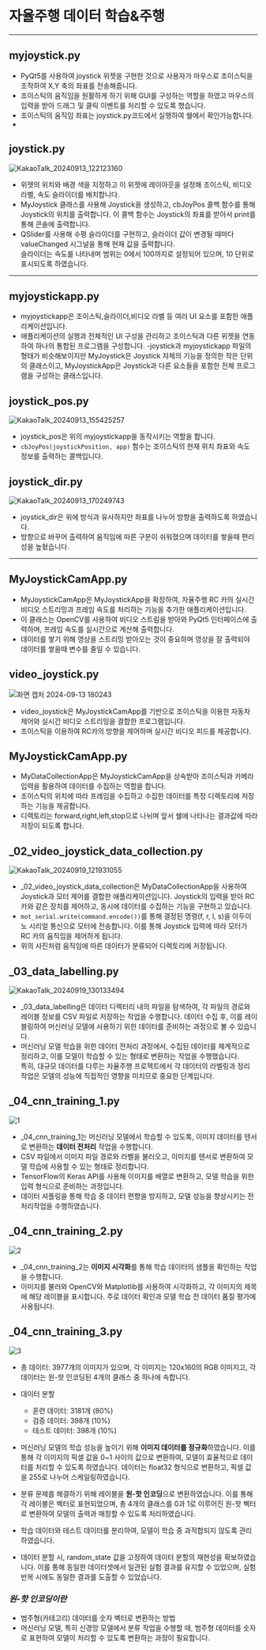 # 자율주행 데이터 학습&주행

------------------------------------------------------------------
## myjoystick.py

- PyQt5를 사용하여 joystick 위젯을 구현한 것으로 사용자가 마우스로 조이스틱을 조작하여 X,Y 축의 좌표를 전송해줍니다.
- 조이스틱의 움직임을 원활하게 하기 위해 GUI를 구성하는 역할을 하였고 마우스의 입력을 받아 드래그 및 클릭 이벤트를 처리할 수 있도록 했습니다.<br>
- 조이스틱의 움직임 좌표는 joystick.py코드에서 실행하여 쉘에서 확인가능합니다.
- 
## joystick.py
![KakaoTalk_20240913_122123160](https://github.com/user-attachments/assets/90215bb3-9bff-4866-94bc-bdbd614ec11c)

- 위젯의 위치와 배경 색을 지정하고 이 위젯에 레이아웃을 설정해 조이스틱, 비디오 라벨, 속도 슬라이더를 배치합니다.
- MyJoystick 클래스를 사용해 Joystick을 생성하고, cbJoyPos 콜백 함수를 통해 Joystick의 위치를 출력합니다.
이 콜백 함수는 Joystick의 좌표를 받아서 print를 통해 콘솔에 출력합니다.
- QSlider를 사용해 수평 슬라이더를 구현하고, 슬라이더 값이 변경될 때마다 valueChanged 시그널을 통해 현재 값을 출력합니다.<br>
슬라이더는 속도를 나타내며 범위는 0에서 100까지로 설정되어 있으며, 10 단위로 표시되도록 하였습니다.

-------------------------------------------------------------------------------------------------

## myjoystickapp.py

- myjoystickapp은 조이스틱,슬라이더,비디오 라벨 등 여러 UI 요소를 포함한 애플리케이션입니다.
- 애플리케이션의 실행과 전체적인 UI 구성을 관리하고 조이스틱과 다른 위젯을 연동하여 하나의 통합된 프로그램을 구성합니다.
-joystick과 myjoystickapp 파일의 형태가 비슷해보이지만 MyJoystick은 Joystick 자체의 기능을 정의한 작은 단위의 클래스이고, MyJoystickApp은 Joystick과 다른 요소들을 포함한 전체 프로그램을 구성하는 클래스입니다.

## joystick_pos.py

![KakaoTalk_20240913_155425257](https://github.com/user-attachments/assets/3cd0a921-20c0-497b-8be3-48c6f41bb526)

- joystick_pos은 위의 myjoystickapp을 동작시키는 역할을 합니다.
- ```cbJoyPos(joystickPosition, app)``` 함수는 조이스틱의 현재 위치 좌표와 속도 정보를 출력하는 콜백입니다.

## joystick_dir.py

![KakaoTalk_20240913_170249743](https://github.com/user-attachments/assets/0f04895f-8bd3-4d39-bbdb-054d6969f0b6)


- joystick_dir은 위에 방식과 유사하지만 좌표를 나누어 방향을 출력하도록 하였습니다.
- 방향으로 바꾸어 출력하여 움직임에 따른 구분이 쉬워졌으며 데이터를 쌓을때 편리성을 높혔습니다.

------------------------------------------------------------------------------------------

## MyJoystickCamApp.py

- MyJoystickCamApp은 MyJoystickApp을 확장하여, 자율주행 RC 카의 실시간 비디오 스트리밍과 프레임 속도를 처리하는 기능을 추가한 애플리케이션입니다.
- 이 클래스는 OpenCV를 사용하여 비디오 스트림을 받아와 PyQt5 인터페이스에 출력하며, 프레임 속도를 실시간으로 계산해 출력합니다.
- 데이터를 쌓기 위해 영상을 스트리밍 받아오는 것이 중요하며 영상을 잘 출력되야 데이터를 쌓을때 변수를 줄일 수 있습니다.

## video_joystick.py

![화면 캡처 2024-09-13 180243](https://github.com/user-attachments/assets/97dfffa6-a14f-49be-88c8-4d0727e8c2d8)

- video_joystick은 MyJoystickCamApp를 기반으로 조이스틱을 이용한 자동차 제어와 실시간 비디오 스트리밍을 결합한 프로그램입니다.
- 조이스틱을 이용하여 RC카의 방향을 제어하며 실시간 비디오 피드를 제공합니다.

## MyJoystickCamApp.py

- MyDataCollectionApp은 MyJoystickCamApp을 상속받아 조이스틱과 카메라 입력을 활용하여 데이터를 수집하는 역할을 합니다.
- 조이스틱의 위치에 따라 프레임을 수집하고 수집한 데이터를 특정 디렉토리에 저장하는 기능을 제공합니다.
- 디렉토리는 forward,right,left,stop으로 나뉘며 앞서 쉘에 나타나는 결과값에 따라 저장이 되도록 합니다.

## _02_video_joystick_data_collection.py

![KakaoTalk_20240919_121931055](https://github.com/user-attachments/assets/84304e10-b085-480b-a5d1-b8591baf107f)

- _02_video_joystick_data_collection은  MyDataCollectionApp을 사용하여 Joystick과 모터 제어를 결합한 애플리케이션입니다.
Joystick의 입력을 받아 RC 카와 같은 장치를 제어하고, 동시에 데이터를 수집하는 기능을 구현하고 있습니다.
- ```mot_serial.write(command.encode())```를 통해 결정된 명령(f, r, l, s)을 아두이노 시리얼 통신으로 모터에 전송합니다. 이를 통해 Joystick 입력에 따라 모터가 RC 카의 움직임을 제어하게 됩니다.
- 위의 사진처럼 움직임에 따른 데이터가 분류되어 디렉토리에 저장됩니다.

## _03_data_labelling.py
  
![KakaoTalk_20240919_130133494](https://github.com/user-attachments/assets/7fbd6aa3-2846-431a-b370-e75f4d0efaef)

  - _03_data_labelling은 데이터 디렉터리 내의 파일을 탐색하여, 각 파일의 경로와 레이블 정보를 CSV 파일로 저장하는 작업을 수행합니다. 데이터 수집 후, 이를 레이블링하여 머신러닝 모델에 사용하기 위한 데이터를 준비하는 과정으로 볼 수 있습니다.
  - 머신러닝 모델 학습을 위한 데이터 전처리 과정에서, 수집된 데이터를 체계적으로 정리하고, 이를 모델이 학습할 수 있는 형태로 변환하는 작업을 수행했습니다.<br>
  특히, 대규모 데이터를 다루는 자율주행 프로젝트에서 각 데이터의 라벨링과 정리 작업은 모델의 성능에 직접적인 영향을 미치므로 중요한 단계입니다.

## _04_cnn_training_1.py

![1](https://github.com/user-attachments/assets/25782f35-e039-4d5d-837c-f5c21408e42e)

- _04_cnn_training_1는 머신러닝 모델에서 학습할 수 있도록, 이미지 데이터를 텐서로 변환하는 **데이터 전처리** 작업을 수행합니다.
- CSV 파일에서 이미지 파일 경로와 라벨을 불러오고, 이미지를 텐서로 변환하여 모델 학습에 사용할 수 있는 형태로 정리합니다.
- TensorFlow의 Keras API를 사용해 이미지를 배열로 변환하고, 모델 학습을 위한 입력 형식으로 준비하는 과정입니다.
- 데이터 셔플링을 통해 학습 중 데이터 편향을 방지하고, 모델 성능을 향상시키는 전처리작업을 수행하였습니다.

## _04_cnn_training_2.py

![2](https://github.com/user-attachments/assets/e50db1e8-e76c-472d-80e3-316c7a219b37)

- _04_cnn_training_2는 **이미지 시각화**를 통해 학습 데이터의 샘플을 확인하는 작업을 수행합니다.
- 이미지를 불러와 OpenCV와 Matplotlib를 사용하여 시각화하고, 각 이미지의 제목에 해당 레이블을 표시합니다. 주로 데이터 확인과 모델 학습 전 데이터 품질 평가에 사용됩니다.

## _04_cnn_training_3.py

![3](https://github.com/user-attachments/assets/afc90571-fcb7-4f44-b1c1-374dfe415923)

- 총 데이터: 3977개의 이미지가 있으며, 각 이미지는 120x160의 RGB 이미지고, 각 데이터는 원-핫 인코딩된 4개의 클래스 중 하나에 속합니다.
- 데이터 분할
  - 훈련 데이터: 3181개 (80%)
  - 검증 데이터: 398개 (10%)
  - 테스트 데이터: 398개 (10%)

- 머신러닝 모델의 학습 성능을 높이기 위해 **이미지 데이터를 정규화**하였습니다. 이를 통해 각 이미지의 픽셀 값을 0~1 사이의 값으로 변환하여, 모델이 효율적으로 데이터를 처리할 수 있도록 하였습니다. 데이터는 float32 형식으로 변환하고, 픽셀 값을 255로 나누어 스케일링하였습니다.
- 분류 문제를 해결하기 위해 레이블을 **원-핫 인코딩**으로 변환하였습니다. 이를 통해 각 레이블은 벡터로 표현되었으며, 총 4개의 클래스를 0과 1로 이루어진 원-핫 벡터로 변환하여 모델의 출력과 매칭할 수 있도록 처리하였습니다.
- 학습 데이터와 테스트 데이터를 분리하여, 모델이 학습 중 과적합되지 않도록 관리하였습니다.
- 데이터 분할 시, random_state 값을 고정하여 데이터 분할의 재현성을 확보하였습니다. 이를 통해 동일한 데이터셋에서 일관된 실험 결과를 유지할 수 있었으며, 실험 반복 시에도 동일한 결과를 도출할 수 있었습니다.

### *원-핫 인코딩이란*

- 범주형(카테고리) 데이터를 숫자 벡터로 변환하는 방법
- 머신러닝 모델, 특히 신경망 모델에서 분류 작업을 수행할 때, 범주형 데이터를 숫자로 표현하여 모델이 처리할 수 있도록 변환하는 과정이 필요합니다.

